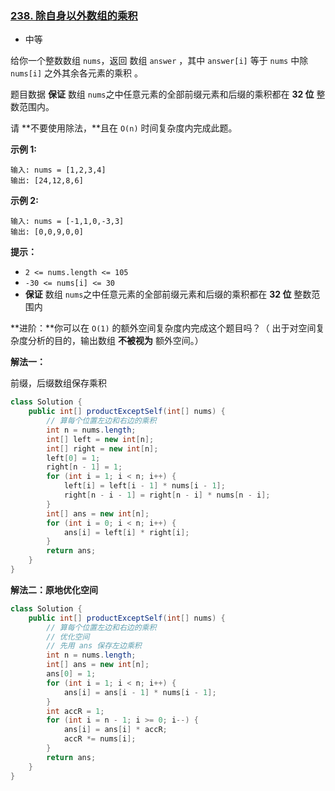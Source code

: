 ### [238. 除自身以外数组的乘积](https://leetcode.cn/problems/product-of-array-except-self/)

- 中等



给你一个整数数组 `nums`，返回 数组 `answer` ，其中 `answer[i]` 等于 `nums` 中除 `nums[i]` 之外其余各元素的乘积 。

题目数据 **保证** 数组 `nums`之中任意元素的全部前缀元素和后缀的乘积都在 **32 位** 整数范围内。

请 **不要使用除法，**且在 `O(n)` 时间复杂度内完成此题。

 

**示例 1:**

```
输入: nums = [1,2,3,4]
输出: [24,12,8,6]
```

**示例 2:**

```
输入: nums = [-1,1,0,-3,3]
输出: [0,0,9,0,0]
```

 

**提示：**

- `2 <= nums.length <= 105`
- `-30 <= nums[i] <= 30`
- **保证** 数组 `nums`之中任意元素的全部前缀元素和后缀的乘积都在 **32 位** 整数范围内

 

**进阶：**你可以在 `O(1)` 的额外空间复杂度内完成这个题目吗？（ 出于对空间复杂度分析的目的，输出数组 **不被视为** 额外空间。）



**解法一：**

前缀，后缀数组保存乘积

```java
class Solution {
    public int[] productExceptSelf(int[] nums) {
        // 算每个位置左边和右边的乘积
        int n = nums.length;
        int[] left = new int[n];
        int[] right = new int[n];
        left[0] = 1;
        right[n - 1] = 1;
        for (int i = 1; i < n; i++) {
            left[i] = left[i - 1] * nums[i - 1];
            right[n - i - 1] = right[n - i] * nums[n - i];
        }
        int[] ans = new int[n];
        for (int i = 0; i < n; i++) {
            ans[i] = left[i] * right[i];
        }
        return ans;
    }
}
```



**解法二：原地优化空间**

```java
class Solution {
    public int[] productExceptSelf(int[] nums) {
        // 算每个位置左边和右边的乘积
        // 优化空间
        // 先用 ans 保存左边乘积
        int n = nums.length;
        int[] ans = new int[n];
        ans[0] = 1;
        for (int i = 1; i < n; i++) {
            ans[i] = ans[i - 1] * nums[i - 1];
        }
        int accR = 1;
        for (int i = n - 1; i >= 0; i--) {
            ans[i] = ans[i] * accR;
            accR *= nums[i];
        }
        return ans;
    }
}
```

